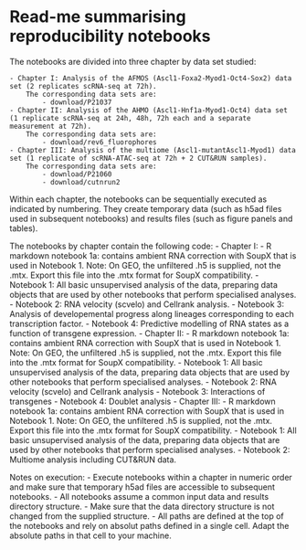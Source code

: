 Read-me summarising reproducibility notebooks
=============================================

The notebooks are divided into three chapter by data set studied:

    - Chapter I: Analysis of the AFMOS (Ascl1-Foxa2-Myod1-Oct4-Sox2) data set (2 replicates scRNA-seq at 72h).
        The corresponding data sets are: 
            - download/P21037
    - Chapter II: Analysis of the AHMO (Ascl1-Hnf1a-Myod1-Oct4) data set (1 replicate scRNA-seq at 24h, 48h, 72h each and a separate measurement at 72h).
        The corresponding data sets are: 
            - download/rev6_fluorophores
    - Chapter III: Analysis of the multiome (Ascl1-mutantAscl1-Myod1) data set (1 replicate of scRNA-ATAC-seq at 72h + 2 CUT&RUN samples).
        The corresponding data sets are: 
            - download/P21060
            - download/cutnrun2

Within each chapter, the notebooks can be sequentially executed as indicated by numbering. 
They create temporary data (such as h5ad files used in subsequent notebooks) and results files (such as figure panels and tables).


The notebooks by chapter contain the following code:
    - Chapter I: 
        - R markdown notebook 1a: contains ambient RNA correction with SoupX that is used in Notebook 1.
        	Note: On GEO, the unfiltered .h5 is supplied, not the .mtx. Export this file into the .mtx format for SoupX compatibility.
        - Notebook 1: All basic unsupervised analysis of the data, preparing data objects that are used by other notebooks that perform specialised analyses.
        - Notebook 2: RNA velocity (scvelo) and Cellrank analysis.
        - Notebook 3: Analysis of developemental progress along lineages corresponding to each transcription factor.
        - Notebook 4: Predictive modelling of RNA states as a function of transgene expression.
    - Chapter II: 
        - R markdown notebook 1a: contains ambient RNA correction with SoupX that is used in Notebook 1.
        	Note: On GEO, the unfiltered .h5 is supplied, not the .mtx. Export this file into the .mtx format for SoupX compatibility.
        - Notebook 1: All basic unsupervised analysis of the data, preparing data objects that are used by other notebooks that perform specialised analyses.
        - Notebook 2: RNA velocity (scvelo) and Cellrank analysis
        - Notebook 3: Interactions of transgenes
        - Notebook 4: Doublet analysis
    - Chapter III: 
        - R markdown notebook 1a: contains ambient RNA correction with SoupX that is used in Notebook 1.
            Note: On GEO, the unfiltered .h5 is supplied, not the .mtx. Export this file into the .mtx format for SoupX compatibility.
        - Notebook 1: All basic unsupervised analysis of the data, preparing data objects that are used by other notebooks that perform specialised analyses.
        - Notebook 2: Multiome analysis including CUT&RUN data.

Notes on execution:
    - Execute notebooks within a chapter in numeric order and make sure that temporary h5ad files are accessible to subsequent notebooks.
    - All notebooks assume a common input data and results directory structure. 
        - Make sure that the data directory structure is not changed from the supplied structure. 
        - All paths are defined at the top of the notebooks and rely on absolut paths defined in a single cell. Adapt the absolute paths in that cell to your machine.
